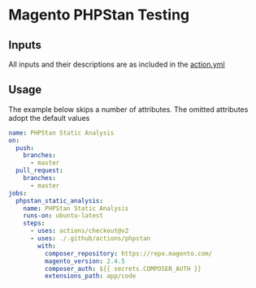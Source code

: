 # Magento PHPStan Testing

## Inputs

All inputs and their descriptions are as included in the [action.yml](./action.yml)

## Usage

The example below skips a number of attributes. The omitted attributes adopt the default values
```yml
name: PHPStan Static Analysis
on:
  push:
    branches:
      - master
  pull_request:
    branches:
      - master
jobs:
  phpstan_static_analysis:
    name: PHPStan Static Analysis
    runs-on: ubuntu-latest
    steps:
      - uses: actions/checkout@v2
      - uses: ./.github/actions/phpstan
        with:
          composer_repository: https://repo.magento.com/
          magento_version: 2.4.5
          composer_auth: ${{ secrets.COMPOSER_AUTH }}
          extensions_path: app/code

```
